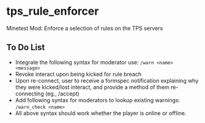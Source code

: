 # tps_rule_enforcer
Minetest Mod: Enforce a selection of rules on the TPS servers

## To Do List
- Integrate the following syntax for moderator use: ```/warn <name> <message>```
- Revoke interact upon being kicked for rule breach
- Upon re-connect, user to receive a formspec notification explaining why they were kicked/lost interact, and provide a method of them re-connecting (eg., /accept)
- Add following syntax for moderators to lookup existing warnings: ```/warn_check <name>```
- All above syntax should work whether the player is online or offline.
